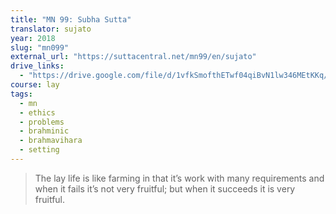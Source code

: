 ```yaml
---
title: "MN 99: Subha Sutta"
translator: sujato
year: 2018
slug: "mn099"
external_url: "https://suttacentral.net/mn99/en/sujato"
drive_links:
  - "https://drive.google.com/file/d/1vfkSmofthETwf04qiBvN1lw346MEtKKq/view?usp=drivesdk"
course: lay
tags:
  - mn
  - ethics
  - problems
  - brahminic
  - brahmavihara
  - setting
---
```


> The lay life is like farming in that it’s work with many requirements and when it fails it’s not very fruitful; but when it succeeds it is very fruitful.
